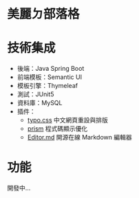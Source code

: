# 美麗ㄉ部落格

# 技術集成

- 後端：Java Spring Boot
- 前端模板：Semantic UI
- 模板引擎：Thymeleaf
- 測試：JUnit5
- 資料庫：MySQL
- 插件：
  - [typo.css](https://github.com/sofish/typo.css) 中文網頁重設與排版
  - [prism](https://github.com/PrismJS/prism) 程式碼顯示優化
  - [Editor.md](https://pandao.github.io/editor.md/index.html) 開源在線 Markdown 編輯器

# 功能

開發中...